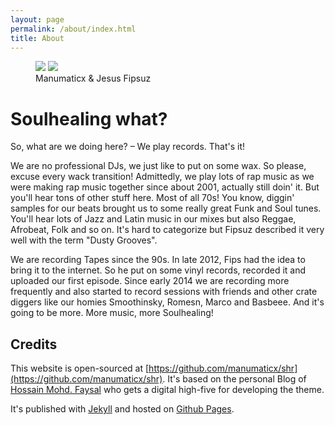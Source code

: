```yaml
---
layout: page
permalink: /about/index.html
title: About
---
```


<figure class="half">
  <img src="{{ site.url }}/images/about/manu.jpg">
	<img src="{{ site.url }}/images/about/fips.jpg">
  <figcaption>Manumaticx & Jesus Fipsuz</figcaption>
</figure>

# Soulhealing what?

So, what are we doing here? – We play records. That's it!

We are no professional DJs, we just like to put on some wax. So please, excuse every wack transition! Admittedly, we play lots of rap music as we were making rap music together since about 2001, actually still doin' it. But you'll hear tons of other stuff here. Most of all 70s! You know, diggin' samples for our beats brought us to some really great Funk and Soul tunes. You'll hear lots of Jazz and Latin music in our mixes but also Reggae, Afrobeat, Folk and so on. It's hard to categorize but Fipsuz described it very well with the term "Dusty Grooves".

We are recording Tapes since the 90s. In late 2012, Fips had the idea to bring it to the internet. So he put on some vinyl records, recorded it and uploaded our first episode. Since early 2014 we are recording more frequently and also started to record sessions with friends and other crate diggers like our homies Smoothinsky, Romesn, Marco and Basbeee. And it's going to be more. More music, more Soulhealing!


## Credits

This website is open-sourced at [https://github.com/manumaticx/shr](https://github.com/manumaticx/shr). It's based on the personal Blog of [Hossain Mohd. Faysal](https://twitter.com/hmfaysal) who gets a digital high-five for developing the theme.

It's published with [Jekyll](http://jekyllrb.com/) and hosted on [Github Pages](https://pages.github.com/).
